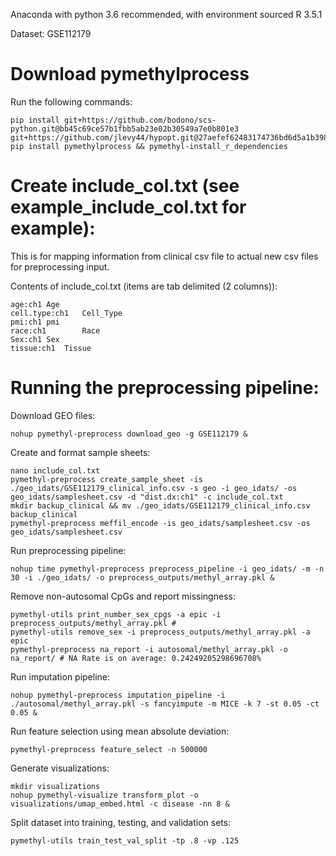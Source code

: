 Anaconda with python 3.6 recommended, with environment sourced
R 3.5.1

Dataset: GSE112179

# Download pymethylprocess
Run the following commands:

```
pip install git+https://github.com/bodono/scs-python.git@bb45c69ce57b1fbb5ab23e02b30549a7e0b801e3 git+https://github.com/jlevy44/hypopt.git@27aefef62483174736bd6d5a1b3983dbaf4184dc
pip install pymethylprocess && pymethyl-install_r_dependencies
```

# Create include_col.txt (see example_include_col.txt for example):
This is for mapping information from clinical csv file to actual new csv files for preprocessing input.

Contents of include_col.txt (items are tab delimited (2 columns)):
```
age:ch1 Age
cell.type:ch1   Cell_Type
pmi:ch1 pmi
race:ch1        Race
Sex:ch1 Sex
tissue:ch1	Tissue
```


# Running the preprocessing pipeline:

Download GEO files:
```
nohup pymethyl-preprocess download_geo -g GSE112179 &
```
Create and format sample sheets:
```
nano include_col.txt
pymethyl-preprocess create_sample_sheet -is ./geo_idats/GSE112179_clinical_info.csv -s geo -i geo_idats/ -os geo_idats/samplesheet.csv -d "dist.dx:ch1" -c include_col.txt
mkdir backup_clinical && mv ./geo_idats/GSE112179_clinical_info.csv backup_clinical
pymethyl-preprocess meffil_encode -is geo_idats/samplesheet.csv -os geo_idats/samplesheet.csv
```
Run preprocessing pipeline:
```
nohup time pymethyl-preprocess preprocess_pipeline -i geo_idats/ -m -n 30 -i ./geo_idats/ -o preprocess_outputs/methyl_array.pkl &
```
Remove non-autosomal CpGs and report missingness:
```
pymethyl-utils print_number_sex_cpgs -a epic -i preprocess_outputs/methyl_array.pkl #
pymethyl-utils remove_sex -i preprocess_outputs/methyl_array.pkl -a epic
pymethyl-preprocess na_report -i autosomal/methyl_array.pkl -o na_report/ # NA Rate is on average: 0.24249205298696708%
```
Run imputation pipeline:
```
nohup pymethyl-preprocess imputation_pipeline -i ./autosomal/methyl_array.pkl -s fancyimpute -m MICE -k 7 -st 0.05 -ct 0.05 &
```
Run feature selection using mean absolute deviation:
```
pymethyl-preprocess feature_select -n 500000
```
Generate visualizations:
```
mkdir visualizations
nohup pymethyl-visualize transform_plot -o visualizations/umap_embed.html -c disease -nn 8 &
```
Split dataset into training, testing, and validation sets:
```
pymethyl-utils train_test_val_split -tp .8 -vp .125
```

